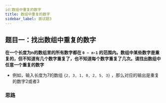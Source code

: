 ```yaml
---
id:数组中重复的数字
title: 数组中重复的数字
sidebar_label: 面试题3
---
```


## 题目一：找出数组中重复的数字

**在一个长度为n的数组里的所有数字都在 `0 ~ n-1` 的范围内。数组中某些数字是重复的，但不知道有几个数字重复了，也不知道每个数字重复了几次。请找出数组中任意一个重复的数字**

- 例如，输入长度为7的数组 `{2, 3, 1, 0, 2, 5, 3}` ，那么对应的输出是重复的数字2或者3

### 思路